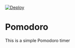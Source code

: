 [![Deploy](https://www.herokucdn.com/deploy/button.png)](https://heroku.com/deploy)

# Pomodoro

This is a simple Pomodoro timer
